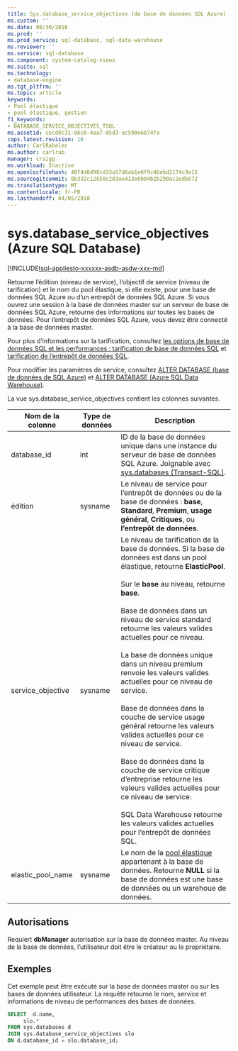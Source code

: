 ```yaml
---
title: Sys.database_service_objectives (de base de données SQL Azure) | Documents Microsoft
ms.custom: ''
ms.date: 08/30/2016
ms.prod: ''
ms.prod_service: sql-database, sql-data-warehouse
ms.reviewer: ''
ms.service: sql-database
ms.component: system-catalog-views
ms.suite: sql
ms.technology:
- database-engine
ms.tgt_pltfrm: ''
ms.topic: article
keywords:
- Pool élastique
- pool élastique, gestion
f1_keywords:
- DATABASE_SERVICE_OBJECTIVES_TSQL
ms.assetid: cecd8c31-06c0-4aa7-85d3-ac590e6874fa
caps.latest.revision: 16
author: CarlRabeler
ms.author: carlrab
manager: craigg
ms.workload: Inactive
ms.openlocfilehash: 40f4d0d98cd33a57d6ab1e6f9c46ebd2174c9a15
ms.sourcegitcommit: 8b332c12850c283ae413e0b04b2b290ac2edb672
ms.translationtype: MT
ms.contentlocale: fr-FR
ms.lasthandoff: 04/05/2018
---
```

# <a name="sysdatabaseserviceobjectives-azure-sql-database"></a>sys.database_service_objectives (Azure SQL Database)
[!INCLUDE[tsql-appliesto-xxxxxx-asdb-asdw-xxx-md](../../includes/tsql-appliesto-xxxxxx-asdb-asdw-xxx-md.md)]

Retourne l’édition (niveau de service), l’objectif de service (niveau de tarification) et le nom du pool élastique, si elle existe, pour une base de données SQL Azure ou d’un entrepôt de données SQL Azure. Si vous ouvrez une session à la base de données master sur un serveur de base de données SQL Azure, retourne des informations sur toutes les bases de données. Pour l’entrepôt de données SQL Azure, vous devez être connecté à la base de données master.  
  
  
 Pour plus d’informations sur la tarification, consultez [les options de base de données SQL et les performances : tarification de base de données SQL](https://azure.microsoft.com/en-us/pricing/details/sql-database/) et [tarification de l’entrepôt de données SQL](https://azure.microsoft.com/pricing/details/sql-data-warehouse/).  
  
 Pour modifier les paramètres de service, consultez [ALTER DATABASE (base de données de SQL Azure)](../../t-sql/statements/alter-database-azure-sql-database.md) et [ALTER DATABASE (Azure SQL Data Warehouse)](../../t-sql/statements/alter-database-azure-sql-data-warehouse.md).  
  
 La vue sys.database_service_objectives contient les colonnes suivantes.  
  
|Nom de la colonne|Type de données| Description|  
|-----------------|---------------|-----------------|  
|database_id|int|ID de la base de données unique dans une instance du serveur de base de données SQL Azure. Joignable avec [sys.databases &#40;Transact-SQL&#41;](../../relational-databases/system-catalog-views/sys-databases-transact-sql.md).|  
|édition|sysname|Le niveau de service pour l’entrepôt de données ou de la base de données : **base**, **Standard**, **Premium**, **usage général**,  **Critiques**, ou **l’entrepôt de données**.|  
|service_objective|sysname|Le niveau de tarification de la base de données. Si la base de données est dans un pool élastique, retourne **ElasticPool**.<br /><br /> Sur le **base** au niveau, retourne **base**.<br /><br /> Base de données dans un niveau de service standard retourne les valeurs valides actuelles pour ce niveau.<br /><br /> La base de données unique dans un niveau premium renvoie les valeurs valides actuelles pour ce niveau de service.<br /><br />Base de données dans la couche de service usage général retourne les valeurs valides actuelles pour ce niveau de service.<br /><br />Base de données dans la couche de service critique d’entreprise retourne les valeurs valides actuelles pour ce niveau de service.<br /><br /> SQL Data Warehouse retourne les valeurs valides actuelles pour l’entrepôt de données SQL.|  
|elastic_pool_name|sysname|Le nom de la [pool élastique](https://azure.microsoft.com/documentation/articles/sql-database-elastic-pool/) appartenant à la base de données. Retourne **NULL** si la base de données est une base de données ou un warehoue de données.|  
  
## <a name="permissions"></a>Autorisations  
 Requiert **dbManager** autorisation sur la base de données master.  Au niveau de la base de données, l’utilisateur doit être le créateur ou le propriétaire.  
  
## <a name="examples"></a>Exemples  
 Cet exemple peut être exécuté sur la base de données master ou sur les bases de données utilisateur. La requête retourne le nom, service et informations de niveau de performances des bases de données.  
  
```sql  
SELECT  d.name,   
     slo.*    
FROM sys.databases d   
JOIN sys.database_service_objectives slo    
ON d.database_id = slo.database_id;  
  
```  
  
  
